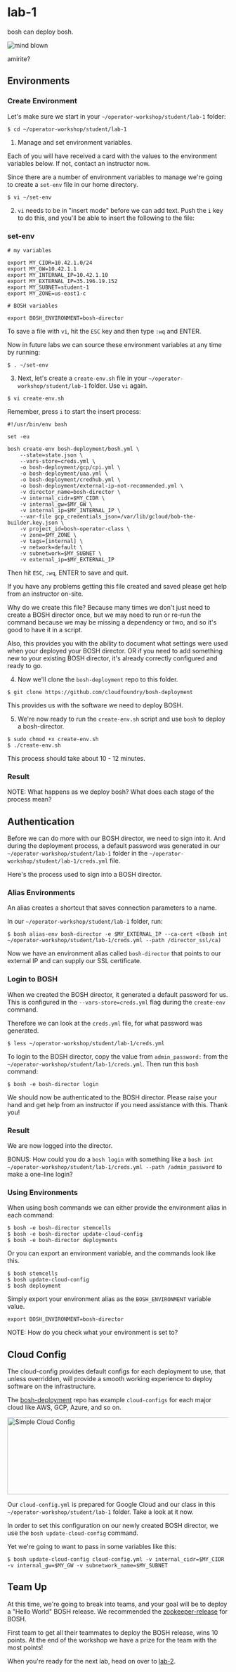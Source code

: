 # lab-1

bosh can deploy bosh.

![mind blown][mind-blown]

amirite?

## Environments

### Create Environment

Let's make sure we start in your `~/operator-workshop/student/lab-1` folder:

```
$ cd ~/operator-workshop/student/lab-1
```

1. Manage and set environment variables.

Each of you will have received a card with the values to the environment
variables below.  If not, contact an instructor now.

Since there are a number of environment variables to manage we're going to
create a `set-env` file in our home directory.

```
$ vi ~/set-env
```

2. `vi` needs to be in "insert mode" before we can add text.  Push the `i` key
to do this, and you'll be able to insert the following to the file:

### set-env

```
# my variables

export MY_CIDR=10.42.1.0/24
export MY_GW=10.42.1.1
export MY_INTERNAL_IP=10.42.1.10
export MY_EXTERNAL_IP=35.196.19.152
export MY_SUBNET=student-1
export MY_ZONE=us-east1-c

# BOSH variables

export BOSH_ENVIRONMENT=bosh-director
```

To save a file with `vi`, hit the `ESC` key and then type `:wq` and ENTER.

Now in future labs we can source these environment variables at any time by
running:

```
$ . ~/set-env
```

3. Next, let's create a `create-env.sh` file in your
`~/operator-workshop/student/lab-1` folder.  Use  `vi` again.

```
$ vi create-env.sh
```

Remember, press `i` to start the insert process:

```
#!/usr/bin/env bash

set -eu

bosh create-env bosh-deployment/bosh.yml \
    --state=state.json \
    --vars-store=creds.yml \
    -o bosh-deployment/gcp/cpi.yml \
    -o bosh-deployment/uaa.yml \
    -o bosh-deployment/credhub.yml \
    -o bosh-deployment/external-ip-not-recommended.yml \
    -v director_name=bosh-director \
    -v internal_cidr=$MY_CIDR \
    -v internal_gw=$MY_GW \
    -v internal_ip=$MY_INTERNAL_IP \
    --var-file gcp_credentials_json=/var/lib/gcloud/bob-the-builder.key.json \
    -v project_id=bosh-operator-class \
    -v zone=$MY_ZONE \
    -v tags=[internal] \
    -v network=default \
    -v subnetwork=$MY_SUBNET \
    -v external_ip=$MY_EXTERNAL_IP
```

Then hit `ESC`, `:wq`, ENTER to save and quit.

If you have any problems getting this file created and saved please get help
from an instructor on-site.

Why do we create this file?  Because many times we don't just need to create a
BOSH director once, but we may need to run or re-run the command because we
may be missing a dependency or two, and so it's good to have it in a script.

Also, this provides you with the ability to document what settings were used
when your deployed your BOSH director.  OR if you need to add something new
to your existing BOSH director, it's already correctly configured and ready
to go.

4. Now we'll clone the `bosh-deployment` repo to this folder.

```
$ git clone https://github.com/cloudfoundry/bosh-deployment
```

This provides us with the software we need to deploy BOSH.

5. We're now ready to run the `create-env.sh` script and use `bosh` to deploy a
bosh-director.

```
$ sudo chmod +x create-env.sh
$ ./create-env.sh
```

This process should take about 10 - 12 minutes.

### Result

NOTE: What happens as we deploy bosh?  What does each stage of the process mean?

## Authentication

Before we can do more with our BOSH director, we need to sign into it.  And
during the deployment process, a default password was generated in our
`~/operator-workshop/student/lab-1` folder in the
`~/operator-workshop/student/lab-1/creds.yml` file.

Here's the process used to sign into a BOSH director.

### Alias Environments

An alias creates a shortcut that saves connection parameters to a name.

In our `~/operator-workshop/student/lab-1` folder, run:

```
$ bosh alias-env bosh-director -e $MY_EXTERNAL_IP --ca-cert <(bosh int ~/operator-workshop/student/lab-1/creds.yml --path /director_ssl/ca)
```

Now we have an environment alias called `bosh-director` that points to
our external IP and can supply our SSL certificate.

### Login to BOSH

When we created the BOSH director, it generated a default password for us.
This is configured in the `--vars-store=creds.yml` flag during the
`create-env` command.

Therefore we can look at the `creds.yml` file, for what password was
generated.

```
$ less ~/operator-workshop/student/lab-1/creds.yml
```

To login to the BOSH director, copy the value from `admin_password:` from
the `~/operator-workshop/student/lab-1/creds.yml`.  Then run this `bosh` command:

```
$ bosh -e bosh-director login
```

We should now be authenticated to the BOSH director.  Please raise your hand and
get help from an instructor if you need assistance with this.  Thank you!

### Result

We are now logged into the director.

BONUS: How could you do a `bosh login` with something like a
`bosh int ~/operator-workshop/student/lab-1/creds.yml --path /admin_password`
to make a one-line login?

### Using Environments

When using bosh commands we can either provide the environment alias
in each command:

```
$ bosh -e bosh-director stemcells
$ bosh -e bosh-director update-cloud-config
$ bosh -e bosh-director deployments
```

Or you can export an environment variable, and the commands look like this.

```
$ bosh stemcells
$ bosh update-cloud-config
$ bosh deployment
```

Simply export your environment alias as the `BOSH_ENVIRONMENT` variable value.

```
export BOSH_ENVIRONMENT=bosh-director
```

NOTE: How do you check what your environment is set to?

## Cloud Config

The cloud-config provides default configs for each deployment to use, that
unless overridden, will provide a smooth working experience to deploy
software on the infrastructure.

The [bosh-deployment][cloud-config] repo has example `cloud-configs` for
each major cloud like AWS, GCP, Azure, and so on.

<img src="https://github.com/starkandwayne/operator-workshop/raw/master/images/simple-cloud-config.png" width="888" height="176" title="Simple Cloud Config">

Our `cloud-config.yml` is prepared for Google Cloud and our class in this
`~/operator-workshop/student/lab-1` folder.  Take a look at it now.

In order to set this configuration on our newly created BOSH director, we use
the `bosh update-cloud-config` command.

Yet we're going to want to pass in some variables like this:

```
$ bosh update-cloud-config cloud-config.yml -v internal_cidr=$MY_CIDR -v internal_gw=$MY_GW -v subnetwork_name=$MY_SUBNET
```

## Team Up

At this time, we're going to break into teams, and your goal will be to
deploy a "Hello World" BOSH release.  We recommended the
[zookeeper-release][zookeeper-release] for BOSH.

First team to get all their teammates to deploy the BOSH release, wins 10
points.  At the end of the workshop we have a prize for the team with the
most points!

When you're ready for the next lab, head on over to [lab-2][lab-2].

[//]: # (Pictures)

[mind-blown]: https://github.com/starkandwayne/operator-workshop/raw/master/images/mind-blown.gif "Mind Blown"

[//]: # (Links)

[cloud-config]: https://github.com/cloudfoundry/bosh-deployment#ops-files
[zookeeper-release]: https://github.com/cppforlife/zookeeper-release
[lab-2]: https://github.com/starkandwayne/operator-workshop/tree/master/student/lab-2
